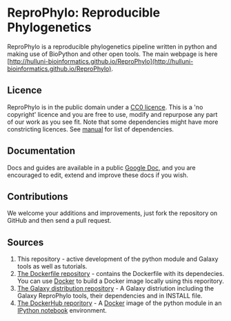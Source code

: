# ReproPhylo: Reproducible Phylogenetics

ReproPhylo is a reproducible phylogenetics pipeline written in python and making use of BioPython and other open tools. The main webpage is here [http://hulluni-bioinformatics.github.io/ReproPhylo](http://hulluni-bioinformatics.github.io/ReproPhylo).

## Licence
ReproPhylo is in the public domain under a [CC0 licence](http://creativecommons.org/publicdomain/zero/1.0/). This is a 'no copyright' licence and you are free to use, modify and repurpose any part of our work as you see fit. Note that some dependencies might have more constricting licences. See [manual](https://docs.google.com/document/d/1Q-8B0cvkZw2zMkuP0Af4zZ7FiAvBQPDdGbrLLMgtx_4/edit?usp=sharing) for list of dependencies. 

## Documentation
Docs and guides are available in a public [Google Doc](https://docs.google.com/document/d/1Q-8B0cvkZw2zMkuP0Af4zZ7FiAvBQPDdGbrLLMgtx_4/edit?usp=sharing), and you are encouraged to edit, extend and improve these docs if you wish.

## Contributions
We welcome your additions and improvements, just fork the repository on GitHub and then send a pull request.

## Sources
1. This repository - active development of the python module and Galaxy tools as well as tutorials.
2. [The Dockerfile repository](https://github.com/HullUni-bioinformatics/ReproPhyloDockerfile) - contains the Dockerfile with its dependecies. You can use [Docker](https://www.docker.com/) to build a Docker image locally using this reporitory.
3. [The Galaxy distribution repository](https://github.com/HullUni-bioinformatics/ReproPhyloGalaxy) - A Galaxy distriution including the Galaxy ReproPhylo tools, their dependencies and in INSTALL file.
4. [The DockerHub reporitory](https://registry.hub.docker.com/u/szitenberg/reprophylo/) - A [Docker](https://www.docker.com/) image of the python module in an [IPython notebook](http://ipython.org/notebook.html) environment.
